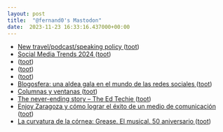 ```yaml
---
layout: post
title:  "@fernand0's Mastodon"
date:  2023-11-23 16:33:16.437000+00:00
---
```

*  [New travel/podcast/speaking policy ](https://scottaaronson.blog/?p=762) ([toot](https://mastodon.social/@fernand0/111460823625572150))
*  [Social Media Trends 2024 ](https://www.hootsuite.com/research/social-trend) ([toot](https://mastodon.social/@fernand0/111460609498756797))
*  [ ](https://mamot.fr/@jesgar) ([toot](https://mastodon.social/@fernand0/111460454813776376))
*  [ ](https://mastodon.social/@vrruiz) ([toot](https://mastodon.social/@fernand0/111460448205642071))
*  [ ](https://mastodon.social/@vrruiz) ([toot](https://mastodon.social/@fernand0/111460099762379523))
*  [Blogosfera: una aldea gala en el mundo de las redes sociales ](https://www.heraldo.es/noticias/ocio-y-cultura/2023/11/15/blogs-marketing-digital-1691264.htm) ([toot](https://mastodon.social/@fernand0/111459872129382898))
*  [Columnas y ventanas ](https://www.flickr.com/photos/fernand0/53339681354) ([toot](https://mastodon.social/@fernand0/111459684991731446))
*  [The never-ending story – The Ed Techie ](https://blog.edtechie.net/digital-scholarship/the-never-ending-story) ([toot](https://mastodon.social/@fernand0/111459668775827725))
*  [Enjoy Zaragoza y cómo lograr el éxito de un medio de comunicación ](https://redaccion.camarazaragoza.com/enjoy-zaragoza-exito-medio-comunicacion) ([toot](https://mastodon.social/@fernand0/111459400828071588))
*  [La curvatura de la córnea: Grease. El musical. 50 aniversario ](http://lacurvaturadelacornea.blogspot.com/2023/11/grease-el-musical-50-aniversario.htm) ([toot](https://mastodon.social/@fernand0/111459072012715538))

